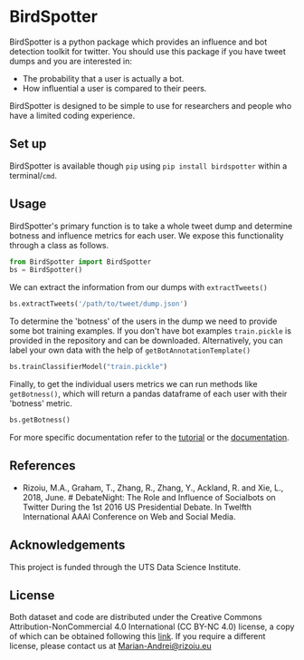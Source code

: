 # BirdSpotter
BirdSpotter is a python package which provides an influence and bot detection toolkit for twitter. You should use this package if you have tweet dumps and you are interested in:
- The probability that a user is actually a bot.
- How influential a user is compared to their peers.

BirdSpotter is designed to be simple to use for researchers and people who have a limited coding experience.

## Set up
BirdSpotter is available though `pip` using `pip install birdspotter` within a terminal/`cmd`.

## Usage
BirdSpotter's primary function is to take a whole tweet dump and determine botness and influence metrics for each user. We expose this functionality through a class as follows.


```python
from BirdSpotter import BirdSpotter
bs = BirdSpotter()
```

We can extract the information from our dumps with `extractTweets()`


```python
bs.extractTweets('/path/to/tweet/dump.json')
```

To determine the 'botness' of the users in the dump we need to provide some bot training examples. If you don't have bot examples `train.pickle` is provided in the repository and can be downloaded. Alternatively, you can label your own data with the help of `getBotAnnotationTemplate()`


```python
bs.trainClassifierModel("train.pickle")
```

Finally, to get the individual users metrics we can run methods like `getBotness()`, which will return a pandas dataframe of each user with their 'botness' metric.


```python
bs.getBotness()
```

For more specific documentation refer to the [tutorial](./tutorial.ipynb) or the [documentation](http://birdspotter.rtfd.io/).

## References
- Rizoiu, M.A., Graham, T., Zhang, R., Zhang, Y., Ackland, R. and Xie, L., 2018, June. # DebateNight: The Role and Influence of Socialbots on Twitter During the 1st 2016 US Presidential Debate. In Twelfth International AAAI Conference on Web and Social Media.

## Acknowledgements
This project is funded through the UTS Data Science Institute.


## License
Both dataset and code are distributed under the Creative Commons Attribution-NonCommercial 4.0 International (CC BY-NC 4.0) license, a copy of which can be obtained following this [link](https://creativecommons.org/licenses/by-nc/4.0/). If you require a different license, please contact us at Marian-Andrei@rizoiu.eu
